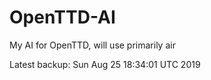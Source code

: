 # OpenTTD-AI
My AI for OpenTTD, will use primarily air

Latest backup: Sun Aug 25 18:34:01 UTC 2019
